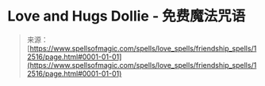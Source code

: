 <!--yml

category: 未分类

date: 2024-06-12 18:50:18

-->

# Love and Hugs Dollie - 免费魔法咒语

> 来源：[https://www.spellsofmagic.com/spells/love_spells/friendship_spells/12516/page.html#0001-01-01](https://www.spellsofmagic.com/spells/love_spells/friendship_spells/12516/page.html#0001-01-01)
